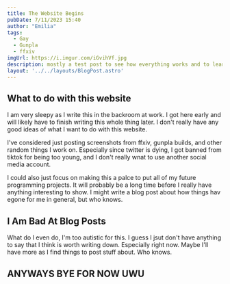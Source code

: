 ```yaml
---
title: The Website Begins
pubDate: 7/11/2023 15:40
author: "Emilia"
tags:
  - Gay
  - Gunpla
  - ffxiv
imgUrl: https://i.imgur.com/iGvihVf.jpg
description: mostly a test post to see how everything works and to learn markdown
layout: '../../layouts/BlogPost.astro'
---
```


## What to do with this website

I am very sleepy as I write this in the backroom at work. I got here early and will likely have to finish writing this whole thing later. I don't really have any good ideas of what I want to do with this website.

I've considered just posting screenshots from ffxiv, gunpla builds, and other random things I work on. Especially since twitter is dying, I got banned from tiktok for being too young, and I don't really wnat to use another social media account.

I could also just focus on making this a palce to put all of my future programming projects. It will probably be a long time before I really have anything interesting to show. I might write a blog post about how things hav egone for me in general, but who knows.

## I Am Bad At Blog Posts

What do I even do, I'm too autistic for this. I guess I jsut don't have anything to say that I think is worth writing down. Especially right now. Maybe I'll have more as I find things to post stuff about. Who knows.

## ANYWAYS BYE FOR NOW UWU
